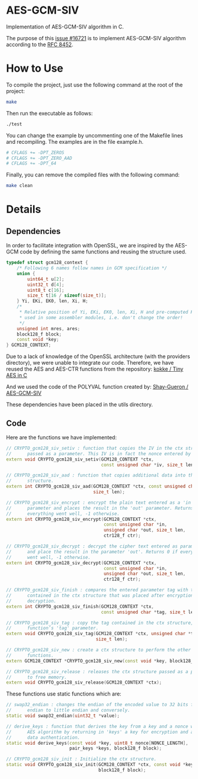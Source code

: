 # AES-GCM-SIV
Implementation of AES-GCM-SIV algorithm in C.

The purpose of this [issue \#16721](https://github.com/openssl/openssl/issues/16721) is to implement AES-GCM-SIV algorithm according to the [RFC 8452](https://datatracker.ietf.org/doc/html/rfc8452).

# How to Use

To compile the project, just use the following command at the root of the project:
```bash
make
```

Then run the executable as follows: 
```bash
./test
```

You can change the example by uncommenting one of the Makefile lines and recompiling. The examples are in the file example.h. 
```makefile
# CFLAGS += -DPT_ZEROS
# CFLAGS += -DPT_ZERO_AAD
# CFLAGS += -DPT_64
```

Finally, you can remove the compiled files with the following command:
```bash
make clean
```

# Details
## Dependencies

In order to facilitate integration with OpenSSL, we are inspired by the AES-GCM code by defining the same functions and reusing the structure used.

```c++
typedef struct gcm128_context {
    /* Following 6 names follow names in GCM specification */
    union {
        uint64_t u[2];
        uint32_t d[4];
        uint8_t c[16];
        size_t t[16 / sizeof(size_t)];
    } Yi, EKi, EK0, len, Xi, H;
    /*
     * Relative position of Yi, EKi, EK0, len, Xi, H and pre-computed Htable is
     * used in some assembler modules, i.e. don't change the order!
     */
    unsigned int mres, ares;
    block128_f block;
    const void *key;
} GCM128_CONTEXT;
```

Due to a lack of knowledge of the OpenSSL architecture (with the providers directory), we were unable to integrate our code. Therefore, we have reused the AES and AES-CTR functions from the repository:
[kokke / Tiny AES in C](https://github.com/kokke/tiny-AES-c)

And we used the code of the POLYVAL function created by:
[Shay-Gueron / AES-GCM-SIV](https://github.com/Shay-Gueron/AES-GCM-SIV)

These dependencies have been placed in the utils directory.

## Code

Here are the functions we have implemented: 
```c++
// CRYPTO_gcm128_siv_setiv : function that copies the IV in the ctx structure 
//      passed as a parameter. This IV is in fact the nonce entered by the user.
extern void CRYPTO_gcm128_siv_setiv(GCM128_CONTEXT *ctx, 
                                    const unsigned char *iv, size_t len);

// CRYPTO_gcm128_siv_aad : function that copies additional data into the ctx 
//      structure.
extern int CRYPTO_gcm128_siv_aad(GCM128_CONTEXT *ctx, const unsigned char *aad,
                                 size_t len);

// CRYPTO_gcm128_siv_encrypt : encrypt the plain text entered as a 'in' 
//      parameter and places the result in the 'out' parameter. Returns 0 if 
//      everything went well, -1 otherwise.
extern int CRYPTO_gcm128_siv_encrypt(GCM128_CONTEXT *ctx, 
                                     const unsigned char *in, 
                                     unsigned char *out, size_t len, 
                                     ctr128_f ctr);

// CRYPTO_gcm128_siv_decrypt : decrypt the cipher text entered as parameter 'in' 
//      and place the result in the parameter 'out'. Returns 0 if everything 
//      went well, -1 otherwise.
extern int CRYPTO_gcm128_siv_decrypt(GCM128_CONTEXT *ctx,
                                     const unsigned char *in, 
                                     unsigned char *out, size_t len, 
                                     ctr128_f ctr);

// CRYPTO_gcm128_siv_finish : compares the entered parameter tag with the tag 
//      contained in the ctx structure that was placed after encryption or 
//      decryption.
extern int CRYPTO_gcm128_siv_finish(GCM128_CONTEXT *ctx, 
                                    const unsigned char *tag, size_t len);

// CRYPTO_gcm128_siv_tag : copy the tag contained in the ctx structure, in the 
//      function’s 'tag' parameter.
extern void CRYPTO_gcm128_siv_tag(GCM128_CONTEXT *ctx, unsigned char *tag, 
                                  size_t len);

// CRYPTO_gcm128_siv_new : create a ctx structure to perform the other GCM-SIV 
//      functions.
extern GCM128_CONTEXT *CRYPTO_gcm128_siv_new(const void *key, block128_f block);

// CRYPTO_gcm128_siv_release : releases the ctx structure passed as a parameter 
//      to free memory.
extern void CRYPTO_gcm128_siv_release(GCM128_CONTEXT *ctx);
```

These functions use static functions which are:
```c++
// swap32_endian : changes the endian of the encoded value to 32 bits from big 
//  	endian to little endian and conversely.
static void swap32_endian(uint32_t *value);

// derive_keys : function that derives the key from a key and a nonce with the 
//  	AES algorithm by returning in 'keys' a key for encryption and a key for 
// 		data authentication.
static void derive_keys(const void *key, uint8_t nonce[NONCE_LENGTH], 
                        pair_keys *keys, block128_f block);

// CRYPTO_gcm128_siv_init : Initialize the ctx structure.
static void CRYPTO_gcm128_siv_init(GCM128_CONTEXT *ctx, const void *key, 
			                       block128_f block);
```